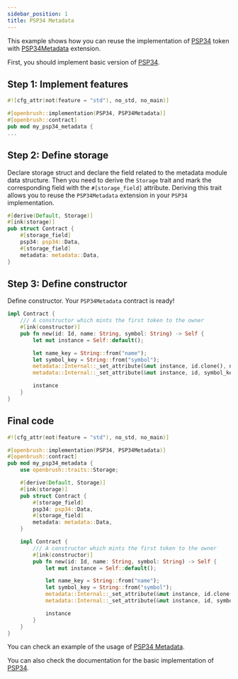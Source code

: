 ```yaml
---
sidebar_position: 1
title: PSP34 Metadata
---
```


This example shows how you can reuse the implementation of [PSP34](https://github.com/727-Ventures/openbrush-contracts/tree/main/contracts/src/token/psp34) token with [PSP34Metadata](https://github.com/727-Ventures/openbrush-contracts/tree/main/contracts/src/token/psp34/extensions/metadata.rs) extension.

First, you should implement basic version of [PSP34](/smart-contracts/PSP34).

## Step 1: Implement features

```rust
#![cfg_attr(not(feature = "std"), no_std, no_main)]

#[openbrush::implementation(PSP34, PSP34Metadata)]
#[openbrush::contract]
pub mod my_psp34_metadata {
...
```

## Step 2: Define storage

Declare storage struct and declare the field related to the metadata module data structure. 
Then you need to derive the `Storage` trait and mark the corresponding field with 
the `#[storage_field]` attribute. Deriving this trait allows you to reuse the 
`PSP34Metadata` extension in your `PSP34` implementation.

```rust
#[derive(Default, Storage)]
#[ink(storage)]
pub struct Contract {
    #[storage_field]
    psp34: psp34::Data,
    #[storage_field]
    metadata: metadata::Data,
}
```

## Step 3: Define constructor

Define constructor. Your `PSP34Metadata` contract is ready!

```rust
impl Contract {
    /// A constructor which mints the first token to the owner
    #[ink(constructor)]
    pub fn new(id: Id, name: String, symbol: String) -> Self {
        let mut instance = Self::default();

        let name_key = String::from("name");
        let symbol_key = String::from("symbol");
        metadata::Internal::_set_attribute(&mut instance, id.clone(), name_key, name);
        metadata::Internal::_set_attribute(&mut instance, id, symbol_key, symbol);

        instance
    }
}
```

## Final code

```rust
#![cfg_attr(not(feature = "std"), no_std, no_main)]

#[openbrush::implementation(PSP34, PSP34Metadata)]
#[openbrush::contract]
pub mod my_psp34_metadata {
    use openbrush::traits::Storage;

    #[derive(Default, Storage)]
    #[ink(storage)]
    pub struct Contract {
        #[storage_field]
        psp34: psp34::Data,
        #[storage_field]
        metadata: metadata::Data,
    }

    impl Contract {
        /// A constructor which mints the first token to the owner
        #[ink(constructor)]
        pub fn new(id: Id, name: String, symbol: String) -> Self {
            let mut instance = Self::default();

            let name_key = String::from("name");
            let symbol_key = String::from("symbol");
            metadata::Internal::_set_attribute(&mut instance, id.clone(), name_key, name);
            metadata::Internal::_set_attribute(&mut instance, id, symbol_key, symbol);

            instance
        }
    }
}
```

You can check an example of the usage of [PSP34 Metadata](https://github.com/727-Ventures/openbrush-contracts/tree/main/examples/psp34_extensions/metadata).

You can also check the documentation for the basic implementation of [PSP34](/smart-contracts/PSP34).

